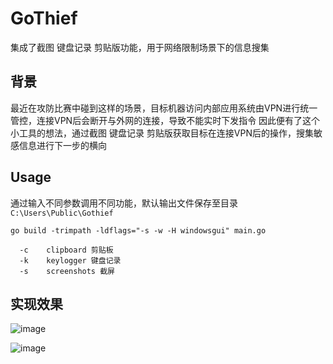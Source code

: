 # GoThief
集成了截图 键盘记录 剪贴版功能，用于网络限制场景下的信息搜集

## 背景
最近在攻防比赛中碰到这样的场景，目标机器访问内部应用系统由VPN进行统一管控，连接VPN后会断开与外网的连接，导致不能实时下发指令
因此便有了这个小工具的想法，通过截图 键盘记录 剪贴版获取目标在连接VPN后的操作，搜集敏感信息进行下一步的横向

## Usage

通过输入不同参数调用不同功能，默认输出文件保存至目录 `C:\Users\Public\Gothief` 
```
go build -trimpath -ldflags="-s -w -H windowsgui" main.go

  -c    clipboard 剪贴板
  -k    keylogger 键盘记录
  -s    screenshots 截屏
```
## 实现效果

![image](https://github.com/Pizz33/GoThief/assets/88339946/6d7282e9-640c-4253-b63e-38ed46ed35ce)

![image](https://github.com/Pizz33/GoThief/assets/88339946/eeff920c-78a7-4c96-ac66-22bcd6be8876)
